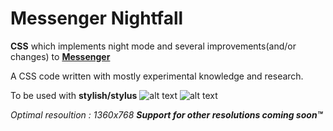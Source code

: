 # Messenger Nightfall

**CSS** which implements night mode and several improvements(and/or changes) to [**Messenger**](https://www.messenger.com/login)

A CSS code written with mostly experimental knowledge and research. 


To be used with **stylish/stylus**
![alt text](https://i.imgur.com/mBhrfHA.jpg "Logo Title Text 1")
![alt text](https://i.imgur.com/EDIyihM.png "Logo Title Text 2")

*Optimal resoultion : 1360x768 **Support for other resolutions coming soon™***



